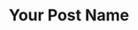 ---
slug: your-post-name
title: Your Post Name
authors: victoria
tags: [someTag]
hide_table_of_contents: false
---